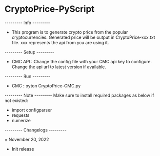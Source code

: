 # CryptoPrice-PyScript

--------- Info ---------
 - This program is to generate crypto price from the popular cryptocurrencies. Generated price will be output in CryptoPrice-xxx.txt file. xxx represents the api from you are using it.


--------- Setup ---------
- CMC API : Change the config file with your CMC api key to configure. Change the api url to latest version if available. 


--------- Run ---------
- CMC : pyton CryptoPrice-CMC.py 


--------- Note ---------
Make sure to install required packages as below if not existed:
- import configparser
- requests
- numerize


--------- Changelogs ---------

= November 20, 2022
* Init release